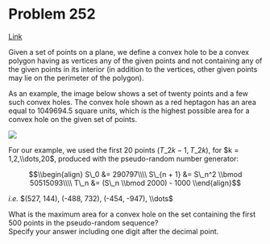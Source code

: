 # Problem 252

[Link](https://projecteuler.net/problem=252)

Given a set of points on a plane, we define a convex hole to be a convex polygon having as vertices any of the given points and not containing any of the given points in its interior (in addition to the vertices, other given points may lie on the perimeter of the polygon). 

As an example, the image below shows a set of twenty points and a few such convex holes. The convex hole shown as a red heptagon has an area equal to $1049694.5$ square units, which is the highest possible area for a convex hole on the given set of points. 

![](resources/images/0252_convexhole.gif?1678992056)

For our example, we used the first $20$ points $(T\_{2k - 1}, T\_{2k})$, for $k = 1,2,\\dots,20$, produced with the pseudo-random number generator:

$$\\begin{align} S\_0 &= 290797\\\\ S\_{n + 1} &= S\_n^2 \\bmod 50515093\\\\ T\_n &= (S\_n \\bmod 2000) - 1000 \\end{align}$$

*i.e.* $(527, 144), (-488, 732), (-454, -947), \\dots$ 

What is the maximum area for a convex hole on the set containing the first $500$ points in the pseudo-random sequence?  
Specify your answer including one digit after the decimal point.

